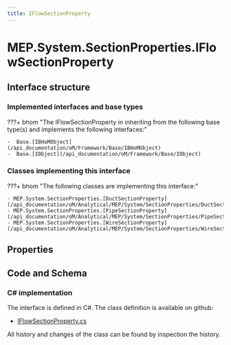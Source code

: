 ```yaml
---
title: IFlowSectionProperty
---
```


# MEP.System.SectionProperties.IFlowSectionProperty



## Interface structure

### Implemented interfaces and base types

???+ bhom "The IFlowSectionProperty in inheriting from the following base type(s) and implements the following interfaces:"

    -  Base.[IBHoMObject](/api_documentation/oM/Framework/Base/IBHoMObject)
    -  Base.[IObject](/api_documentation/oM/Framework/Base/IObject)


### Classes implementing this interface

???+ bhom "The following classes are implementing this interface:"

    - MEP.System.SectionProperties.[DuctSectionProperty](/api_documentation/oM/Analytical/MEP/System/SectionProperties/DuctSectionProperty)
    - MEP.System.SectionProperties.[PipeSectionProperty](/api_documentation/oM/Analytical/MEP/System/SectionProperties/PipeSectionProperty)
    - MEP.System.SectionProperties.[WireSectionProperty](/api_documentation/oM/Analytical/MEP/System/SectionProperties/WireSectionProperty)


## Properties

## Code and Schema

### C# implementation

The interface is defined in C#. The class definition is available on github:

- [IFlowSectionProperty.cs](https://github.com/BHoM/BHoM/blob/develop/MEP_oM/System\SectionProperties\IFlowSectionProperty.cs)

All history and changes of the class can be found by inspection the history.
